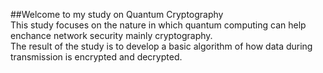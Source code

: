##Welcome to my study on Quantum Cryptography<br>
This study focuses on the nature in which quantum computing can help enchance network security mainly cryptography.<br>
The result of the study is to develop a basic algorithm of how data during transmission is encrypted and decrypted.
